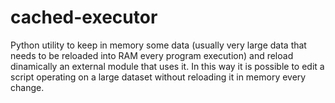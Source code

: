 # cached-executor
Python utility to keep in memory some data (usually very large data that needs to be reloaded into RAM every program execution) and reload dinamically an external module that uses it.
In this way it is possible to edit a script operating on a large dataset without reloading it in memory every change.